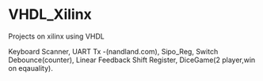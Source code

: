 # VHDL_Xilinx
Projects on xilinx using VHDL

Keyboard Scanner,
UART Tx -(nandland.com),
Sipo_Reg,
Switch Debounce(counter),
Linear Feedback Shift Register,
DiceGame(2 player,win on eqauality).

